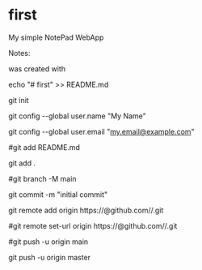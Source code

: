 # first

My simple NotePad WebApp




Notes:

was created with

echo "# first" >> README.md

git init

git config --global user.name "My Name"

git config --global user.email "my.email@example.com"

#git add README.md

git add .

#git branch -M main

git commit -m "initial commit"

git remote add origin https://<TOKEN>@github.com/<USERNAME>/<REPONAME>.git

#git remote set-url origin https://<TOKEN>@github.com/<USERNAME>/<REPONAME>.git

#git push -u origin main

git push -u origin master

